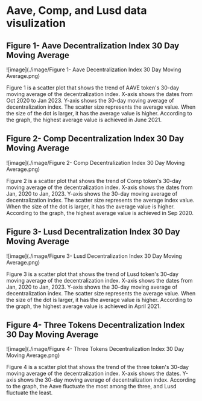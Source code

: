# Aave, Comp, and Lusd data visulization


## Figure 1- Aave Decentralization Index 30 Day Moving Average
![image](./image/Figure 1- Aave Decentralization Index 30 Day Moving Average.png)

Figure 1 is a scatter plot that shows the trend of AAVE token's 30-day moving average of the decentralization index. X-axis shows the dates from Oct 2020 to Jan 2023. Y-axis shows the 30-day moving average of decentralization index. The scatter size represents the average value. When the size of the dot is larger, it has the average value is higher. According to the graph, the highest average value is achieved in June 2021.


## Figure 2- Comp Decentralization Index 30 Day Moving Average
![image](./image/Figure 2- Comp Decentralization Index 30 Day Moving Average.png)

Figure 2 is a scatter plot that shows the trend of Comp token's 30-day moving average of the decentralization index. X-axis shows the dates from Jan, 2020 to Jan, 2023. Y-axis shows the 30-day moving average of decentralization index. The scatter size represents the average index value. When the size of the dot is larger, it has the average value is higher. According to the graph, the highest average value is achieved in Sep 2020.

## Figure 3- Lusd Decentralization Index 30 Day Moving Average
![image](./image/Figure 3- Lusd Decentralization Index 30 Day Moving Average.png)

Figure 3 is a scatter plot that shows the trend of Lusd token's 30-day moving average of the decentralization index. X-axis shows the dates from Jan, 2020 to Jan, 2023. Y-axis shows the 30-day moving average of decentralization index. The scatter size represents the average value. When the size of the dot is larger, it has the average value is higher. According to the graph, the highest average value is achieved in April 2021.

## Figure 4- Three Tokens Decentralization Index 30 Day Moving Average
![image](./image/Figure 4- Three Tokens Decentralization Index 30 Day Moving Average.png)

Figure 4 is a scatter plot that shows the trend of the three token's 30-day moving average of the decentralization index. X-axis shows the dates. Y-axis shows the 30-day moving average of decentralization index. According to the graph, the Aave fluctuate the most among the three, and Lusd fluctuate the least.
